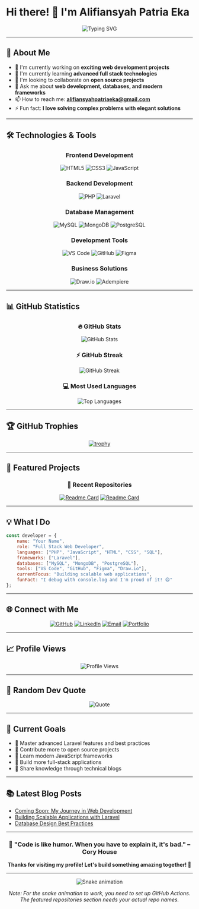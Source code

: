 # Hi there! 👋 I'm Alifiansyah Patria Eka

<div align="center">
  
![Typing SVG](https://readme-typing-svg.herokuapp.com?font=Fira+Code&size=30&duration=3000&pause=1000&color=58A6FF&center=true&vCenter=true&width=600&lines=Full+Stack+Web+Developer;Building+Amazing+Web+Applications;Always+Learning+New+Technologies)

</div>

---

## 🚀 About Me

- 🔭 I'm currently working on **exciting web development projects**
- 🌱 I'm currently learning **advanced full stack technologies**
- 👯 I'm looking to collaborate on **open source projects**
- 💬 Ask me about **web development, databases, and modern frameworks**
- 📫 How to reach me: **alifiansyahpatriaeka@gmail.com**
- ⚡ Fun fact: **I love solving complex problems with elegant solutions**

---

## 🛠️ Technologies & Tools

<div align="center">

### Frontend Development
![HTML5](https://img.shields.io/badge/HTML5-E34F26?style=for-the-badge&logo=html5&logoColor=white)
![CSS3](https://img.shields.io/badge/CSS3-1572B6?style=for-the-badge&logo=css3&logoColor=white)
![JavaScript](https://img.shields.io/badge/JavaScript-F7DF1E?style=for-the-badge&logo=javascript&logoColor=black)

### Backend Development
![PHP](https://img.shields.io/badge/PHP-777BB4?style=for-the-badge&logo=php&logoColor=white)
![Laravel](https://img.shields.io/badge/Laravel-FF2D20?style=for-the-badge&logo=laravel&logoColor=white)

### Database Management
![MySQL](https://img.shields.io/badge/MySQL-4479A1?style=for-the-badge&logo=mysql&logoColor=white)
![MongoDB](https://img.shields.io/badge/MongoDB-4EA94B?style=for-the-badge&logo=mongodb&logoColor=white)
![PostgreSQL](https://img.shields.io/badge/PostgreSQL-316192?style=for-the-badge&logo=postgresql&logoColor=white)

### Development Tools
![VS Code](https://img.shields.io/badge/VS_Code-007ACC?style=for-the-badge&logo=visual-studio-code&logoColor=white)
![GitHub](https://img.shields.io/badge/GitHub-181717?style=for-the-badge&logo=github&logoColor=white)
![Figma](https://img.shields.io/badge/Figma-F24E1E?style=for-the-badge&logo=figma&logoColor=white)

### Business Solutions
![Draw.io](https://img.shields.io/badge/Draw.io-FF6C37?style=for-the-badge&logo=diagrams.net&logoColor=white)
![Adempiere](https://img.shields.io/badge/Adempiere-4285F4?style=for-the-badge&logoColor=white)

</div>

---

## 📊 GitHub Statistics

<div align="center">

### 🔥 GitHub Stats
<img src="https://github-readme-stats.vercel.app/api?username=h3co4&show_icons=true&theme=tokyonight&hide_border=true&bg_color=0D1117&title_color=58a6ff&icon_color=1f6feb&text_color=c9d1d9&count_private=true&include_all_commits=true" alt="GitHub Stats" />

### ⚡ GitHub Streak
<img src="https://streak-stats.demolab.com/?user=h3co4&theme=tokyonight&hide_border=true&background=0D1117" alt="GitHub Streak" />

### 💻 Most Used Languages
<img src="https://github-readme-stats.vercel.app/api/top-langs/?username=h3co4&layout=compact&theme=tokyonight&hide_border=true&bg_color=0D1117&title_color=58a6ff&text_color=c9d1d9&langs_count=8" alt="Top Languages" />

</div>

---

## 🏆 GitHub Trophies

<div align="center">
  
[![trophy](https://github-profile-trophy.vercel.app/?username=h3co4&theme=tokyonight&no-frame=true&no-bg=true&margin-w=4)](https://github.com/ryo-ma/github-profile-trophy)

</div>

---

## 💼 Featured Projects

<div align="center">

### 🌟 Recent Repositories

[![Readme Card](https://github-readme-stats.vercel.app/api/pin/?username=h3co4&repo=REPO_NAME_1&theme=tokyonight&hide_border=true&bg_color=0D1117&title_color=58a6ff&text_color=c9d1d9)](https://github.com/h3co4/REPO_NAME_1)
[![Readme Card](https://github-readme-stats.vercel.app/api/pin/?username=h3co4&repo=REPO_NAME_2&theme=tokyonight&hide_border=true&bg_color=0D1117&title_color=58a6ff&text_color=c9d1d9)](https://github.com/h3co4/REPO_NAME_2)

</div>

---

## 💡 What I Do

```javascript
const developer = {
    name: "Your Name",
    role: "Full Stack Web Developer",
    languages: ["PHP", "JavaScript", "HTML", "CSS", "SQL"],
    frameworks: ["Laravel"],
    databases: ["MySQL", "MongoDB", "PostgreSQL"],
    tools: ["VS Code", "GitHub", "Figma", "Draw.io"],
    currentFocus: "Building scalable web applications",
    funFact: "I debug with console.log and I'm proud of it! 😄"
};
```

---

## 🌐 Connect with Me

<div align="center">

[![GitHub](https://img.shields.io/badge/GitHub-181717?style=for-the-badge&logo=github&logoColor=white)](https://github.com/h3co4)
[![LinkedIn](https://img.shields.io/badge/LinkedIn-0A66C2?style=for-the-badge&logo=linkedin&logoColor=white)](https://linkedin.com/in/YOUR_LINKEDIN)
[![Email](https://img.shields.io/badge/Email-D14836?style=for-the-badge&logo=gmail&logoColor=white)](mailto:your.email@example.com)
[![Portfolio](https://img.shields.io/badge/Portfolio-FF5722?style=for-the-badge&logo=todoist&logoColor=white)](https://your-portfolio-site.com)

</div>

---

## 📈 Profile Views

<div align="center">

![Profile Views](https://komarev.com/ghpvc/?username=h3co4&color=58a6ff&style=for-the-badge&label=Profile+Views)

</div>

---

## 💭 Random Dev Quote

<div align="center">

![Quote](https://quotes-github-readme.vercel.app/api?type=horizontal&theme=tokyonight)

</div>

---

## 🎯 Current Goals

- 🔹 Master advanced Laravel features and best practices
- 🔹 Contribute more to open source projects
- 🔹 Learn modern JavaScript frameworks
- 🔹 Build more full-stack applications
- 🔹 Share knowledge through technical blogs

---

## 📚 Latest Blog Posts

<!-- BLOG-POST-LIST:START -->
- [Coming Soon: My Journey in Web Development](#)
- [Building Scalable Applications with Laravel](#)
- [Database Design Best Practices](#)
<!-- BLOG-POST-LIST:END -->

---

<div align="center">

### 🚀 "Code is like humor. When you have to explain it, it's bad." – Cory House

**Thanks for visiting my profile! Let's build something amazing together! 🌟**

</div>

---

<div align="center">

![Snake animation](https://raw.githubusercontent.com/h3co4/h3co4/output/github-contribution-grid-snake.svg)

*Note: For the snake animation to work, you need to set up GitHub Actions. The featured repositories section needs your actual repo names.*

</div>
